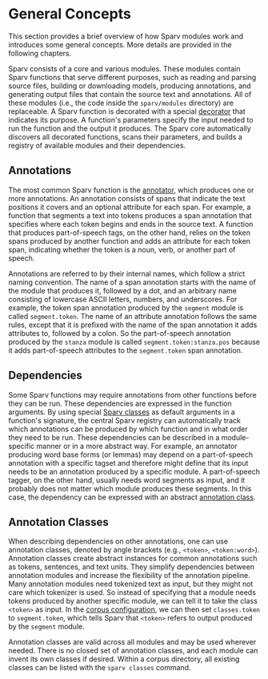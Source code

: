 # General Concepts

This section provides a brief overview of how Sparv modules work and introduces some general concepts. More details are
provided in the following chapters.

Sparv consists of a core and various modules. These modules contain Sparv functions that serve different
purposes, such as reading and parsing source files, building or downloading models, producing annotations, and
generating output files that contain the source text and annotations. All of these modules (i.e., the code inside the
`sparv/modules` directory) are replaceable. A Sparv function is decorated with a special
[decorator](sparv-decorators.md) that indicates its purpose. A function's parameters specify the input needed to run the
function and the output it produces. The Sparv core automatically discovers all decorated functions, scans their
parameters, and builds a registry of available modules and their dependencies.

## Annotations

The most common Sparv function is the [annotator](sparv-decorators.md#annotator), which produces one or more
annotations. An annotation consists of spans that indicate the text positions it covers and an optional attribute for
each span. For example, a function that segments a text into tokens produces a span annotation that specifies where each
token begins and ends in the source text. A function that produces part-of-speech tags, on the other hand, relies on the
token spans produced by another function and adds an attribute for each token span, indicating whether the token is a
noun, verb, or another part of speech.

Annotations are referred to by their internal names, which follow a strict naming convention. The name of a span
annotation starts with the name of the module that produces it, followed by a dot, and an arbitrary name consisting of
lowercase ASCII letters, numbers, and underscores. For example, the token span annotation produced by the `segment`
module is called `segment.token`. The name of an attribute annotation follows the same rules, except that it is prefixed
with the name of the span annotation it adds attributes to, followed by a colon. So the part-of-speech annotation
produced by the `stanza` module is called `segment.token:stanza.pos` because it adds part-of-speech attributes to the
`segment.token` span annotation.

## Dependencies

Some Sparv functions may require annotations from other functions before they can be run. These dependencies are
expressed in the function arguments. By using special [Sparv classes](sparv-classes.md) as default arguments in a
function's signature, the central Sparv registry can automatically track which annotations can be produced by which
function and in what order they need to be run. These dependencies can be described in a module-specific manner or in a
more abstract way. For example, an annotator producing word base forms (or lemmas) may depend on a part-of-speech
annotation with a specific tagset and therefore might define that its input needs to be an annotation produced by a
specific module. A part-of-speech tagger, on the other hand, usually needs word segments as input, and it probably does
not matter which module produces these segments. In this case, the dependency can be expressed with an abstract
[annotation class](#annotation-classes).

## Annotation Classes

When describing dependencies on other annotations, one can use annotation classes, denoted by angle brackets (e.g.,
`<token>`, `<token:word>`). Annotation classes create abstract instances for common annotations such as tokens,
sentences, and text units. They simplify dependencies between annotation modules and increase the flexibility of the
annotation pipeline. Many annotation modules need tokenized text as input, but they might not care which tokenizer is
used. So instead of specifying that a module needs tokens produced by another specific module, we can tell it to take
the class `<token>` as input. In the [corpus configuration](../user-manual/corpus-configuration.md), we can then set
`classes.token` to `segment.token`, which tells Sparv that `<token>` refers to output produced by the `segment` module.

Annotation classes are valid across all modules and may be used wherever needed. There is no closed set of annotation
classes, and each module can invent its own classes if desired. Within a corpus directory, all existing classes can be
listed with the `sparv classes` command.
